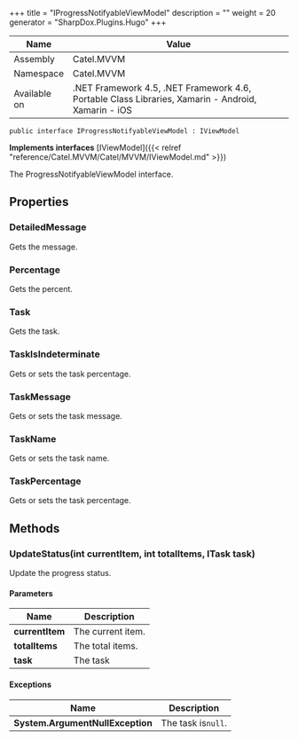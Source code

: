 

+++
title = "IProgressNotifyableViewModel" 
description = ""
weight = 20
generator = "SharpDox.Plugins.Hugo"
+++

Name|Value
---|---
Assembly|Catel.MVVM
Namespace|Catel.MVVM
Available on|.NET Framework 4.5, .NET Framework 4.6, Portable Class Libraries, Xamarin - Android, Xamarin - iOS

```
public interface IProgressNotifyableViewModel : IViewModel
```

**Implements interfaces**
[IViewModel]({{< relref "reference/Catel.MVVM/Catel/MVVM/IViewModel.md" >}})

The ProgressNotifyableViewModel interface.

## Properties

### DetailedMessage

Gets the message.

### Percentage

Gets the percent.

### Task

Gets the task.

### TaskIsIndeterminate

Gets or sets the task percentage.

### TaskMessage

Gets or sets the task message.

### TaskName

Gets or sets the task name.

### TaskPercentage

Gets or sets the task percentage.

## Methods

### UpdateStatus(int currentItem, int totalItems, ITask task)

Update the progress status.

#### Parameters

Name|Description
---|---
**currentItem**|The current item.
**totalItems**|The total items.
**task**|The task

#### Exceptions

Name|Description
---|---
**System.ArgumentNullException**|The task is`null`.

